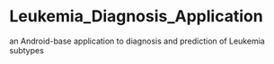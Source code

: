 # Leukemia_Diagnosis_Application
an Android-base application to diagnosis and prediction of Leukemia subtypes
